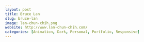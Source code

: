 ```yaml
---
layout: post
title: Bruce Lan
slug: bruce-lan
image: lan-chun-chih.png
website: http://www.lan-chun-chih.com/
categories: [Animation, Dark, Personal, Portfolio, Responsive]
---
```

